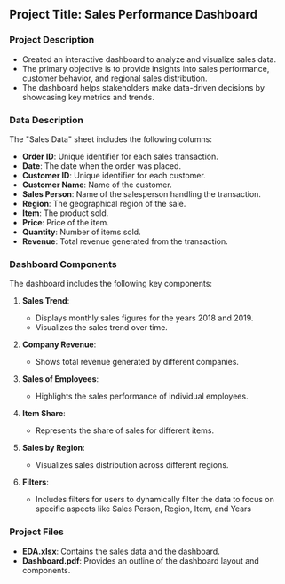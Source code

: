 ## Project Title: Sales Performance Dashboard

### Project Description
- Created an interactive dashboard to analyze and visualize sales data. 
- The primary objective is to provide insights into sales performance, customer behavior, and regional sales distribution. 
- The dashboard helps stakeholders make data-driven decisions by showcasing key metrics and trends.
  
### Data Description
The "Sales Data" sheet includes the following columns:
- **Order ID**: Unique identifier for each sales transaction.
- **Date**: The date when the order was placed.
- **Customer ID**: Unique identifier for each customer.
- **Customer Name**: Name of the customer.
- **Sales Person**: Name of the salesperson handling the transaction.
- **Region**: The geographical region of the sale.
- **Item**: The product sold.
- **Price**: Price of the item.
- **Quantity**: Number of items sold.
- **Revenue**: Total revenue generated from the transaction.

### Dashboard Components
The dashboard includes the following key components:

1. **Sales Trend**:
   - Displays monthly sales figures for the years 2018 and 2019.
   - Visualizes the sales trend over time.

2. **Company Revenue**:
   - Shows total revenue generated by different companies.

3. **Sales of Employees**:
   - Highlights the sales performance of individual employees.

4. **Item Share**:
   - Represents the share of sales for different items.

5. **Sales by Region**:
   - Visualizes sales distribution across different regions.

6. **Filters**:
   - Includes filters for users to dynamically filter the data to focus on specific aspects like Sales Person, Region, Item, and Years

### Project Files
- **EDA.xlsx**: Contains the sales data and the dashboard.
- **Dashboard.pdf**: Provides an outline of the dashboard layout and components.
